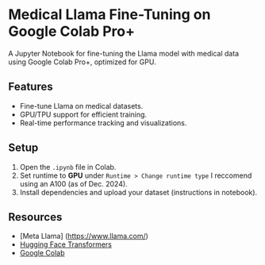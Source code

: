 # Medical Llama Fine-Tuning on Google Colab Pro+

A Jupyter Notebook for fine-tuning the Llama model with medical data using Google Colab Pro+, optimized for GPU.

## Features
- Fine-tune Llama on medical datasets.
- GPU/TPU support for efficient training.
- Real-time performance tracking and visualizations.

## Setup
1. Open the `.ipynb` file in Colab.
2. Set runtime to **GPU** under `Runtime > Change runtime type` I reccomend using an A100 (as of Dec. 2024).
3. Install dependencies and upload your dataset (instructions in notebook).

## Resources
- [Meta Llama] (https://www.llama.com/)
- [Hugging Face Transformers](https://huggingface.co/transformers/)
- [Google Colab](https://colab.research.google.com)

